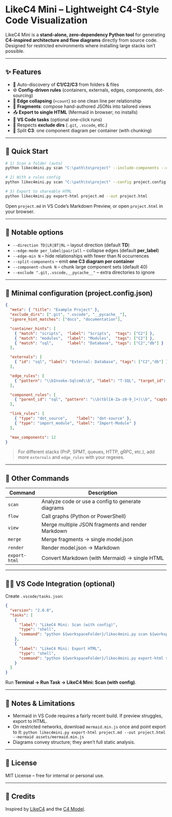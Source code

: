 # LikeC4 Mini – Lightweight C4-Style Code Visualization

LikeC4 Mini is a **stand-alone, zero-dependency Python tool** for generating **C4-inspired architecture and flow diagrams** directly from source code.  
Designed for restricted environments where installing large stacks isn’t possible.

---

## ✨ Features

- 🧠 Auto-discovery of **C1/C2/C3** from folders & files
- ⚙️ **Config-driven rules** (containers, externals, edges, components, dot-sourcing)
- 🧵 **Edge collapsing** (`×count`) so one clean line per relationship
- 🧩 **Fragments**: compose hand-authored JSONs into tailored views
- 📤 **Export to single HTML** (Mermaid in browser; no installs)
- 🧰 **VS Code tasks** (optional one-click runs)
- 🧼 Respects **exclude dirs** (`.git`, `.vscode`, etc.)
- 🧯 Split **C3**: one component diagram per container (with chunking)

---

## 🚀 Quick Start

```bash
# 1) Scan a folder (auto)
python likec4mini.py scan "C:\path\to\project" --include-components --out diagrams.md

# 2) With a rules config
python likec4mini.py scan "C:\path\to\project" --config project.config.json --include-components --out project.md

# 3) Export to shareable HTML
python likec4mini.py export-html project.md --out project.html
```

Open `project.md` in VS Code’s Markdown Preview, or open `project.html` in your browser.

---

## 🔧 Notable options

- `--direction TD|LR|BT|RL` – layout direction (default **TD**)
- `--edge-mode per_label|pair|all` – collapse edges (default **per_label**)
- `--edge-min N` – hide relationships with fewer than N occurrences
- `--split-components` – emit **one C3 diagram per container**
- `--component-chunk N` – chunk large component sets (default 40)
- `--exclude ".git,.vscode,__pycache__"` – extra directories to ignore

---

## 🧰 Minimal configuration (project.config.json)

```json
{
  "meta": { "title": "Example Project" },
  "exclude_dirs": [".git", ".vscode", "__pycache__"],
  "ignore_hint_matches": ["docs", "documentation"],

  "container_hints": [
    { "match": "scripts",  "label": "Scripts",  "tags": ["C2"] },
    { "match": "modules",  "label": "Modules",  "tags": ["C2"] },
    { "match": "sql",      "label": "Database", "tags": ["C2","db"] }
  ],

  "externals": [
    { "id": "sql", "label": "External: Database", "tags": ["C2","db"] }
  ],

  "edge_rules": [
    { "pattern": "\\bInvoke-Sqlcmd\\b", "label": "T-SQL", "target_id": "sql", "tags": ["db"], "file_exts": [".ps1", ".psm1"] }
  ],

  "component_rules": [
    { "parent_id": "sql", "pattern": "\\b(tbl[A-Za-z0-9_]+)\\b", "capture_group": 1, "max": 25, "tags": ["db"] }
  ],

  "link_rules": [
    { "type": "dot_source",    "label": "dot-source" },
    { "type": "import_module", "label": "Import-Module" }
  ],

  "max_components": 12
}
```

> For different stacks (PnP, SPMT, queues, HTTP, gRPC, etc.), add more `externals` and `edge_rules` with your regexes.

---

## 🧮 Other Commands

| Command | Description |
|--------|-------------|
| `scan` | Analyze code or use a config to generate diagrams |
| `flow` | Call graphs (Python or PowerShell) |
| `view` | Merge multiple JSON fragments and render Markdown |
| `merge` | Merge fragments → single model.json |
| `render` | Render model.json → Markdown |
| `export-html` | Convert Markdown (with Mermaid) → single HTML |

---

## 🧑‍💻 VS Code Integration (optional)

Create `.vscode/tasks.json`:

```json
{
  "version": "2.0.0",
  "tasks": [
    {
      "label": "LikeC4 Mini: Scan (with config)",
      "type": "shell",
      "command": "python ${workspaceFolder}/likec4mini.py scan ${workspaceFolder} --config ${workspaceFolder}/project.config.json --include-components --direction TD --edge-mode per_label --out project.md"
    },
    {
      "label": "LikeC4 Mini: Export HTML",
      "type": "shell",
      "command": "python ${workspaceFolder}/likec4mini.py export-html ${workspaceFolder}/project.md --out ${workspaceFolder}/project.html"
    }
  ]
}
```

Run **Terminal → Run Task → LikeC4 Mini: Scan (with config)**.

---

## 🧠 Notes & Limitations

- Mermaid in VS Code requires a fairly recent build. If preview struggles, export to HTML.
- On restricted networks, download `mermaid.min.js` once and point export to it:
  `python likec4mini.py export-html project.md --out project.html --mermaid assets/mermaid.min.js`
- Diagrams convey structure; they aren’t full static analysis.

---

## 🧾 License

MIT License – free for internal or personal use.

---

## 💬 Credits

Inspired by [LikeC4](https://github.com/likec4/likec4) and the [C4 Model](https://c4model.com).

